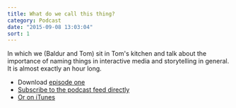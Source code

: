 ```yaml
---
title: What do we call this thing?
category: Podcast
date: "2015-09-08 13:03:04"
sort: 1
---
```


In which we (Baldur and Tom) sit in Tom's kitchen and talk about the importance of naming things in interactive media and storytelling in general. It is almost exactly an hour long.

* Download [episode one](http://thisisnotabook.baldurbjarnason.com/podcast/thisisnotthefutureofthebook-episode01.mp3)
* [Subscribe to the podcast feed directly](http://feedpress.me/thissnotthefutureofthebook)
* [Or on iTunes](https://itunes.apple.com/gb/podcast/this-is-not-future-book/id1038121104)
